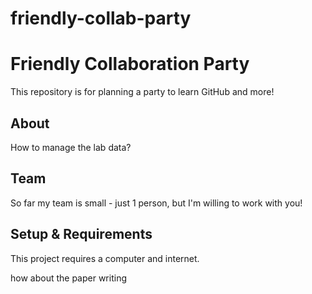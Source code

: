 # friendly-collab-party
# Friendly Collaboration Party

This repository is for planning a party to learn GitHub and more!

## About
How to manage the lab data?

## Team
So far my team is small - just 1 person, but I'm willing to work with you!

## Setup & Requirements
This project requires a computer and internet.

how about the paper writing


